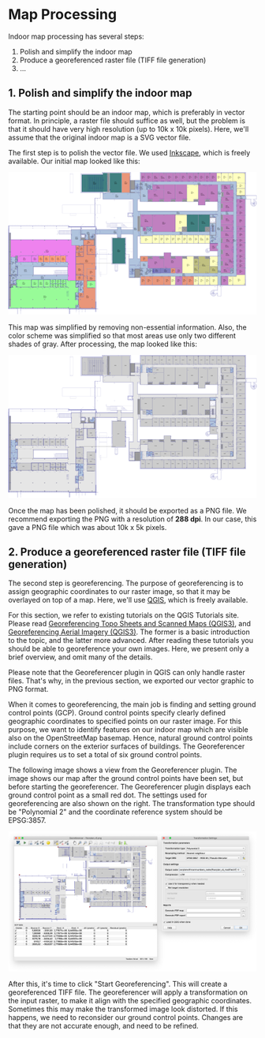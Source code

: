 # Map Processing

Indoor map processing has several steps:

1. Polish and simplify the indoor map
2. Produce a georeferenced raster file (TIFF file generation)
3. ...

## 1. Polish and simplify the indoor map

The starting point should be an indoor map, which is preferably in vector format. In principle, a raster file should suffice as well, but the problem is that it should have very high resolution (up to 10k x 10k pixels). Here, we'll assume that the original indoor map is a SVG vector file.

The first step is to polish the vector file. We used [Inkscape](http://inkscape.org), which is freely available. Our initial map looked like this:

![The original indoor map](img/initial-indoor-map.png)

This map was simplified by removing non-essential information. Also, the color scheme was simplified so that most areas use only two different shades of gray. After processing, the map looked like this:

![The polished indoor map](img/polished-indoor-map.png)

Once the map has been polished, it should be exported as a PNG file. We recommend exporting the PNG with a resolution of **288 dpi**. In our case, this gave a PNG file which was about 10k x 5k pixels.

## 2. Produce a georeferenced raster file (TIFF file generation)

The second step is georeferencing. The purpose of georeferencing is to assign geographic coordinates to our raster image, so that it may be overlayed on top of a map. Here, we'll use [QGIS](http://qgis.org), which is freely available.

For this section, we refer to existing tutorials on the QGIS Tutorials site. Please read [Georeferencing Topo Sheets and Scanned Maps (QGIS3)](http://www.qgistutorials.com/en/docs/3/georeferencing_basics.html), and [Georeferencing Aerial Imagery (QGIS3)](http://www.qgistutorials.com/en/docs/3/advanced_georeferencing.html). The former is a basic introduction to the topic, and the latter more advanced. After reading these tutorials you should be able to georeference your own images. Here, we present only a brief overview, and omit many of the details.

Please note that the Georeferencer plugin in QGIS can only handle raster files. That's why, in the previous section, we exported our vector graphic to PNG format.

When it comes to georeferencing, the main job is finding and setting ground control points (GCP). Ground control points specify clearly defined geographic coordinates to specified points on our raster image. For this purpose, we want to identify features on our indoor map which are visible also on the OpenStreetMap basemap. Hence, natural ground control points include corners on the exterior surfaces of buildings. The Georeferencer plugin requires us to set a total of six ground control points.

The following image shows a view from the Georeferencer plugin. The image shows our map after the ground control points have been set, but before starting the georeferencer. The Georeferencer plugin displays each ground control point as a small red dot. The settings used for georeferencing are also shown on the right. The transformation type should be "Polynomial 2" and the coordinate reference system should be EPSG:3857.

![The Georeferencer plugin](img/georeferencing.png)

After this, it's time to click "Start Georeferencing". This will create a georeferenced TIFF file. The georeferencer will apply a transformation on the input raster, to make it align with the specified geographic coordinates. Sometimes this may make the transformed image look distorted. If this happens, we need to reconsider our ground control points. Changes are that they are not accurate enough, and need to be refined.
